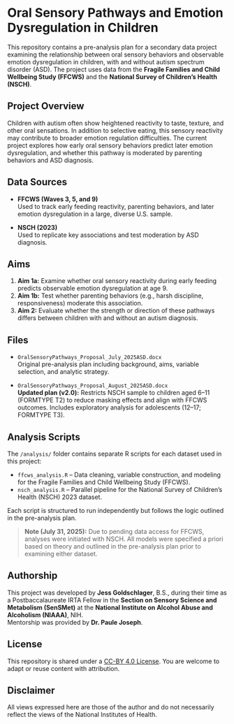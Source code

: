 # Oral Sensory Pathways and Emotion Dysregulation in Children

This repository contains a pre-analysis plan for a secondary data project examining the relationship between oral sensory behaviors and observable emotion dysregulation in children, with and without autism spectrum disorder (ASD). The project uses data from the **Fragile Families and Child Wellbeing Study (FFCWS)** and the **National Survey of Children’s Health (NSCH)**.

## Project Overview

Children with autism often show heightened reactivity to taste, texture, and other oral sensations. In addition to selective eating, this sensory reactivity may contribute to broader emotion regulation difficulties. The current project explores how early oral sensory behaviors predict later emotion dysregulation, and whether this pathway is moderated by parenting behaviors and ASD diagnosis.

## Data Sources

- **FFCWS (Waves 3, 5, and 9)**  
  Used to track early feeding reactivity, parenting behaviors, and later emotion dysregulation in a large, diverse U.S. sample.
  
- **NSCH (2023)**  
  Used to replicate key associations and test moderation by ASD diagnosis.

## Aims

1. **Aim 1a:** Examine whether oral sensory reactivity during early feeding predicts observable emotion dysregulation at age 9.  
2. **Aim 1b:** Test whether parenting behaviors (e.g., harsh discipline, responsiveness) moderate this association.  
3. **Aim 2:** Evaluate whether the strength or direction of these pathways differs between children with and without an autism diagnosis.

## Files

- `OralSensoryPathways_Proposal_July_2025ASD.docx`  
  Original pre-analysis plan including background, aims, variable selection, and analytic strategy.

- `OralSensoryPathways_Proposal_August_2025ASD.docx`  
  **Updated plan (v2.0):** Restricts NSCH sample to children aged 6–11 (FORMTYPE T2) to reduce masking effects and align with FFCWS outcomes. Includes exploratory analysis for adolescents (12–17; FORMTYPE T3).


## Analysis Scripts

The `/analysis/` folder contains separate R scripts for each dataset used in this project:

- `ffcws_analysis.R` – Data cleaning, variable construction, and modeling for the Fragile Families and Child Wellbeing Study (FFCWS).
- `nsch_analysis.R` – Parallel pipeline for the National Survey of Children’s Health (NSCH) 2023 dataset.

Each script is structured to run independently but follows the logic outlined in the pre-analysis plan.
> **Note (July 31, 2025):** Due to pending data access for FFCWS, analyses were initiated with NSCH. All models were specified a priori based on theory and outlined in the pre-analysis plan prior to examining either dataset.

## Authorship

This project was developed by **Jess Goldschlager**, B.S., during their time as a Postbaccalaureate IRTA Fellow in the **Section on Sensory Science and Metabolism (SenSMet)** at the **National Institute on Alcohol Abuse and Alcoholism (NIAAA)**, NIH.  
Mentorship was provided by **Dr. Paule Joseph**.

## License

This repository is shared under a [CC-BY 4.0 License](https://creativecommons.org/licenses/by/4.0/). You are welcome to adapt or reuse content with attribution.

## Disclaimer

All views expressed here are those of the author and do not necessarily reflect the views of the National Institutes of Health.

